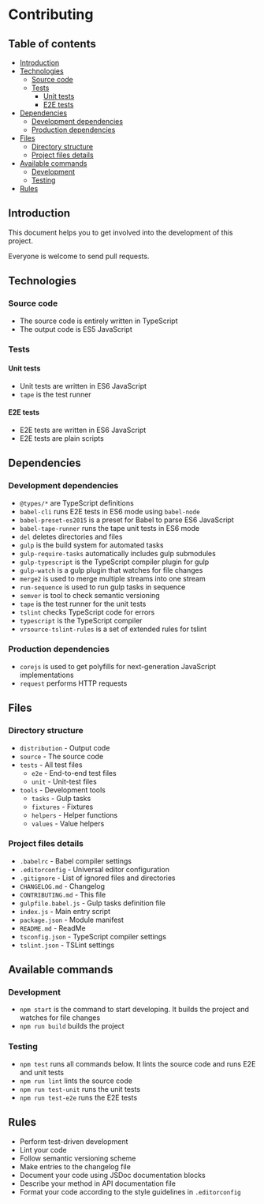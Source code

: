 # Contributing 

## Table of contents

- [Introduction](#introduction)
- [Technologies](#technologies)
    - [Source code](#source-code)
    - [Tests](#tests)
      - [Unit tests](#unit-tests)
      - [E2E tests](#e2e-tests)
- [Dependencies](#dependencies)
    - [Development dependencies](#development-dependencies)
    - [Production dependencies](#production-dependencies)
- [Files](#files)
    - [Directory structure](#directory-structure)
    - [Project files details](#project-files-details)
- [Available commands](#available-commands)
    - [Development](#development)
    - [Testing](#testing)
- [Rules](#rules)


## Introduction

This document helps you to get involved into the development of this project.

Everyone is welcome to send pull requests.

## Technologies

### Source code

- The source code is entirely written in TypeScript
- The output code is ES5 JavaScript

### Tests

#### Unit tests

- Unit tests are written in ES6 JavaScript
- `tape` is the test runner

#### E2E tests

- E2E tests are written in ES6 JavaScript
- E2E tests are plain scripts

## Dependencies

### Development dependencies

- `@types/*` are TypeScript definitions
- `babel-cli` runs E2E tests in ES6 mode using `babel-node`
- `babel-preset-es2015` is a preset for Babel to parse ES6 JavaScript
- `babel-tape-runner` runs the tape unit tests in ES6 mode
- `del` deletes directories and files 
- `gulp` is the build system for automated tasks
- `gulp-require-tasks` automatically includes gulp submodules
- `gulp-typescript` is the TypeScript compiler plugin for gulp
- `gulp-watch` is a gulp plugin that watches for file changes
- `merge2` is used to merge multiple streams into one stream
- `run-sequence` is used to run gulp tasks in sequence
- `semver` is tool to check semantic versioning
- `tape` is the test runner for the unit tests
- `tslint` checks TypeScript code for errors
- `typescript` is the TypeScript compiler
- `vrsource-tslint-rules` is a set of extended rules for tslint

### Production dependencies

- `corejs` is used to get polyfills for next-generation JavaScript implementations
- `request` performs HTTP requests

## Files

### Directory structure

- `distribution` - Output code 
- `source` - The source code
- `tests` - All test files
  - `e2e` - End-to-end test files
  - `unit` - Unit-test files
- `tools` - Development tools
  - `tasks` - Gulp tasks
  - `fixtures` - Fixtures
  - `helpers` - Helper functions
  - `values` - Value helpers

### Project files details

- `.babelrc` - Babel compiler settings
- `.editorconfig` - Universal editor configuration
- `.gitignore` - List of ignored files and directories
- `CHANGELOG.md` - Changelog
- `CONTRIBUTING.md` - This file
- `gulpfile.babel.js` - Gulp tasks definition file
- `index.js` - Main entry script
- `package.json` - Module manifest
- `README.md` - ReadMe
- `tsconfig.json` - TypeScript compiler settings
- `tslint.json` - TSLint settings

## Available commands

### Development

- `npm start` is the command to start developing. It builds the project and watches for file changes
- `npm run build` builds the project

### Testing

- `npm test` runs all commands below. It lints the source code and runs E2E and unit tests
- `npm run lint` lints the source code
- `npm run test-unit` runs the unit tests
- `npm run test-e2e` runs the E2E tests

## Rules

- Perform test-driven development
- Lint your code
- Follow semantic versioning scheme
- Make entries to the changelog file
- Document your code using JSDoc documentation blocks
- Describe your method in API documentation file
- Format your code according to the style guidelines in `.editorconfig`